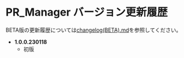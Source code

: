 # PR_Manager バージョン更新履歴

BETA版の更新履歴については[changelog(BETA).md](https://github.com/South2190/PR_Manager/blob/main/changelog(BETA).md)を参照してください。

- **1.0.0.230118**
  - 初版
